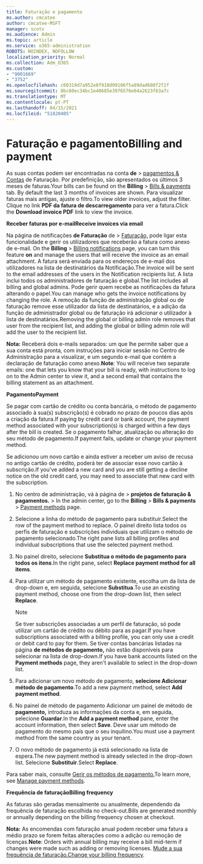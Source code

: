```yaml
---
title: Faturação e pagamento
ms.author: cmcatee
author: cmcatee-MSFT
manager: scotv
ms.audience: Admin
ms.topic: article
ms.service: o365-administration
ROBOTS: NOINDEX, NOFOLLOW
localization_priority: Normal
ms.collection: Adm_O365
ms.custom:
- "9001669"
- "3752"
ms.openlocfilehash: c60319d7a952e8f918d09106f5a89dad680f2f2f
ms.sourcegitcommit: 8bc60ec34bc1e40685e3976576e04a2623f63a7c
ms.translationtype: MT
ms.contentlocale: pt-PT
ms.lasthandoff: 04/15/2021
ms.locfileid: "51820405"
---
```

# <a name="billing-and-payment"></a><span data-ttu-id="2ac6c-102">Faturação e pagamento</span><span class="sxs-lookup"><span data-stu-id="2ac6c-102">Billing and payment</span></span>

<span data-ttu-id="2ac6c-103">As suas contas podem ser encontradas na conta **de**  >  [pagamentos & Contas](https://go.microsoft.com/fwlink/p/?linkid=848039) de Faturação.  Por predefinição, são apresentados os últimos 3 meses de faturas.</span><span class="sxs-lookup"><span data-stu-id="2ac6c-103">Your bills can be found on the **Billing** > [Bills & payments](https://go.microsoft.com/fwlink/p/?linkid=848039) tab.  By default the last 3 months of invoices are shown.</span></span>  <span data-ttu-id="2ac6c-104">Para visualizar faturas mais antigas, ajuste o filtro.</span><span class="sxs-lookup"><span data-stu-id="2ac6c-104">To view older invoices, adjust the filter.</span></span>  <span data-ttu-id="2ac6c-105">Clique no link **PDF da fatura de descarregamento** para ver a fatura.</span><span class="sxs-lookup"><span data-stu-id="2ac6c-105">Click the **Download invoice PDF** link to view the invoice.</span></span>

<span data-ttu-id="2ac6c-106">**Receber faturas por e-mail**</span><span class="sxs-lookup"><span data-stu-id="2ac6c-106">**Receive invoices via email**</span></span>

<span data-ttu-id="2ac6c-107">Na página de notificações **de Faturação** de  >  [Faturação,](https://go.microsoft.com/fwlink/p/?linkid=853212) pode ligar esta funcionalidade e gerir os utilizadores que receberão a fatura como anexo de e-mail. </span><span class="sxs-lookup"><span data-stu-id="2ac6c-107">On the **Billing** > [Billing notifications](https://go.microsoft.com/fwlink/p/?linkid=853212) page, you can turn this feature **on** and manage the users that will receive the invoice as an email attachment.</span></span> <span data-ttu-id="2ac6c-108">A fatura será enviada para os endereços de e-mail dos utilizadores na lista de destinatários da Notificação.</span><span class="sxs-lookup"><span data-stu-id="2ac6c-108">The invoice will be sent to the email addresses of the users in the Notification recipients list.</span></span> <span data-ttu-id="2ac6c-109">A lista inclui todos os administradores de faturação e global.</span><span class="sxs-lookup"><span data-stu-id="2ac6c-109">The list includes all billing and global admins.</span></span>  <span data-ttu-id="2ac6c-110">Pode gerir quem recebe as notificações da fatura alterando o papel.</span><span class="sxs-lookup"><span data-stu-id="2ac6c-110">You can manage who gets the invoice notifications by changing the role.</span></span>  <span data-ttu-id="2ac6c-111">A remoção da função de administração global ou de faturação remove esse utilizador da lista de destinatários, e a adição da função de administrador global ou de faturação irá adicionar o utilizador à lista de destinatários.</span><span class="sxs-lookup"><span data-stu-id="2ac6c-111">Removing the global or billing admin role removes that user from the recipient list, and adding the global or billing admin role will add the user to the recipient list.</span></span>

<span data-ttu-id="2ac6c-112">**Nota:** Receberá dois e-mails separados: um que lhe permite saber que a sua conta está pronta, com instruções para iniciar sessão no Centro de Administração para a visualizar, e um segundo e-mail que contém a declaração de faturação como anexo.</span><span class="sxs-lookup"><span data-stu-id="2ac6c-112">**Note**: You will receive two separate emails: one that lets you know that your bill is ready, with instructions to log on to the Admin center to view it, and a second email that contains the billing statement as an attachment.</span></span>

<span data-ttu-id="2ac6c-113">**Pagamento**</span><span class="sxs-lookup"><span data-stu-id="2ac6c-113">**Payment**</span></span>

<span data-ttu-id="2ac6c-114">Se pagar com cartão de crédito ou conta bancária, o método de pagamento associado à sua(s) subscrição(s) é cobrado no prazo de poucos dias após a criação da fatura.</span><span class="sxs-lookup"><span data-stu-id="2ac6c-114">If paying by credit card or bank account, the payment method associated with your subscription(s) is charged within a few days after the bill is created.</span></span> <span data-ttu-id="2ac6c-115">Se o pagamento falhar, atualização ou alteração do seu método de pagamento.</span><span class="sxs-lookup"><span data-stu-id="2ac6c-115">If payment fails, update or change your payment method.</span></span>

<span data-ttu-id="2ac6c-116">Se adicionou um novo cartão e ainda estiver a receber um aviso de recusa no antigo cartão de crédito, poderá ter de associar esse novo cartão à subscrição.</span><span class="sxs-lookup"><span data-stu-id="2ac6c-116">If you've added a new card and you are still getting a decline notice on the old credit card, you may need to associate that new card with the subscription.</span></span>

1. <span data-ttu-id="2ac6c-117">No centro de administração, vá à página de  >  **projetos de faturação & pagamentos.**  >  [](https://go.microsoft.com/fwlink/p/?linkid=2018806)</span><span class="sxs-lookup"><span data-stu-id="2ac6c-117">In the admin center, go to the **Billing** > **Bills & payments** > [Payment methods](https://go.microsoft.com/fwlink/p/?linkid=2018806) page.</span></span>

2. <span data-ttu-id="2ac6c-118">Selecione a linha do método de pagamento para substituir.</span><span class="sxs-lookup"><span data-stu-id="2ac6c-118">Select the row of the payment method to replace.</span></span> <span data-ttu-id="2ac6c-119">O painel direito lista todos os perfis de faturação e subscrições individuais que utilizam o método de pagamento selecionado.</span><span class="sxs-lookup"><span data-stu-id="2ac6c-119">The right pane lists all billing profiles and individual subscriptions that use the selected payment method.</span></span>

3. <span data-ttu-id="2ac6c-120">No painel direito, selecione **Substitua o método de pagamento para todos os itens**.</span><span class="sxs-lookup"><span data-stu-id="2ac6c-120">In the right pane, select **Replace payment method for all items**.</span></span>

4. <span data-ttu-id="2ac6c-121">Para utilizar um método de pagamento existente, escolha um da lista de drop-down e, em seguida, selecione **Substitua**.</span><span class="sxs-lookup"><span data-stu-id="2ac6c-121">To use an existing payment method, choose one from the drop-down list, then select **Replace**.</span></span>

    > [!NOTE]
    > <span data-ttu-id="2ac6c-122">Se tiver subscrições associadas a um perfil de faturação, só pode utilizar um cartão de crédito ou débito para as pagar.</span><span class="sxs-lookup"><span data-stu-id="2ac6c-122">If you have subscriptions associated with a billing profile, you can only use a credit or debit card to pay for them.</span></span> <span data-ttu-id="2ac6c-123">Se tiver contas bancárias listadas na página **de métodos de pagamento,** não estão disponíveis para selecionar na lista de drop-down.</span><span class="sxs-lookup"><span data-stu-id="2ac6c-123">If you have bank accounts listed on the **Payment methods** page, they aren't available to select in the drop-down list.</span></span>

5. <span data-ttu-id="2ac6c-124">Para adicionar um novo método de pagamento, **selecione Adicionar método de pagamento**.</span><span class="sxs-lookup"><span data-stu-id="2ac6c-124">To add a new payment method, select **Add payment method**.</span></span>

6. <span data-ttu-id="2ac6c-125">No painel de método de pagamento Adicionar um painel de método de **pagamento,** introduza as informações da conta e, em seguida, selecione **Guardar**.</span><span class="sxs-lookup"><span data-stu-id="2ac6c-125">In the **Add a payment method** pane, enter the account information, then select **Save**.</span></span> <span data-ttu-id="2ac6c-126">Deve usar um método de pagamento do mesmo país que o seu inquilino.</span><span class="sxs-lookup"><span data-stu-id="2ac6c-126">You must use a payment method from the same country as your tenant.</span></span>

7. <span data-ttu-id="2ac6c-127">O novo método de pagamento já está selecionado na lista de espera.</span><span class="sxs-lookup"><span data-stu-id="2ac6c-127">The new payment method is already selected in the drop-down list.</span></span> <span data-ttu-id="2ac6c-128">Selecione **Substituir**.</span><span class="sxs-lookup"><span data-stu-id="2ac6c-128">Select **Replace**.</span></span>

<span data-ttu-id="2ac6c-129">Para saber mais, consulte [Gerir os métodos de pagamento.](https://docs.microsoft.com/microsoft-365/commerce/billing-and-payments/manage-payment-methods)</span><span class="sxs-lookup"><span data-stu-id="2ac6c-129">To learn more, see [Manage payment methods](https://docs.microsoft.com/microsoft-365/commerce/billing-and-payments/manage-payment-methods).</span></span>

<span data-ttu-id="2ac6c-130">**Frequência de faturação**</span><span class="sxs-lookup"><span data-stu-id="2ac6c-130">**Billing frequency**</span></span>

<span data-ttu-id="2ac6c-131">As faturas são geradas mensalmente ou anualmente, dependendo da frequência de faturação escolhida no check-out.</span><span class="sxs-lookup"><span data-stu-id="2ac6c-131">Bills are generated monthly or annually depending on the billing frequency chosen at checkout.</span></span>  

<span data-ttu-id="2ac6c-132">**Nota:** As encomendas com faturação anual podem receber uma fatura a médio prazo se forem feitas alterações como a adição ou remoção de licenças.</span><span class="sxs-lookup"><span data-stu-id="2ac6c-132">**Note**: Orders with annual billing may receive a bill mid-term if changes were made such as adding or removing licenses.</span></span> <span data-ttu-id="2ac6c-133">[Mude a sua frequência de faturação.](https://docs.microsoft.com/microsoft-365/commerce/billing-and-payments/change-payment-frequency)</span><span class="sxs-lookup"><span data-stu-id="2ac6c-133">[Change your billing frequency](https://docs.microsoft.com/microsoft-365/commerce/billing-and-payments/change-payment-frequency).</span></span>
